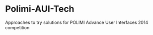 Polimi-AUI-Tech
===============

Approaches to try solutions for POLIMI Advance User Interfaces 2014 competition

